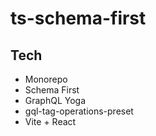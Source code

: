 # ts-schema-first

## Tech
- Monorepo
- Schema First
- GraphQL Yoga
- gql-tag-operations-preset
- Vite + React